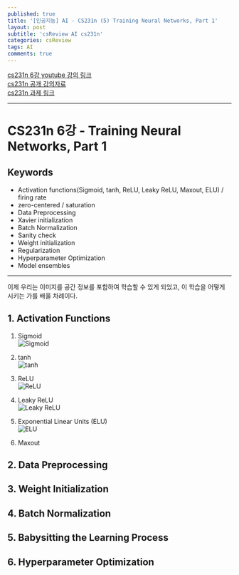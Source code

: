 ```yaml
---
published: true
title: '[인공지능] AI - CS231n (5) Training Neural Networks, Part 1'
layout: post
subtitle: 'csReview AI cs231n'
categories: csReview
tags: AI
comments: true
---
```


[cs231n 6강 youtube 강의 링크](https://www.youtube.com/watch?v=wEoyxE0GP2M&list=PLC1qU-LWwrF64f4QKQT-Vg5Wr4qEE1Zxk&index=6)  
[cs231n 공개 강의자료](http://cs231n.stanford.edu/slides/)  
[cs231n 과제 링크](https://cs231n.github.io/assignments2021/assignment1/#setup)  

---
# CS231n 6강 - Training Neural Networks, Part 1

## Keywords
- Activation functions(Sigmoid, tanh, ReLU, Leaky ReLU, Maxout, ELU) / firing rate
- zero-centered / saturation
- Data Preprocessing
- Xavier initialization
- Batch Normalization
- Sanity check
- Weight initialization
- Regularization
- Hyperparameter Optimization
- Model ensembles

---

이제 우리는 이미지를 공간 정보를 포함하여 학습할 수 있게 되었고, 이 학습을 어떻게 시키는 가를 배울 차례이다.

## 1. Activation Functions
1. Sigmoid  
![Sigmoid](https://sundongkim-dev.github.io/assets/img/AI/Sigmoid.png)

2. tanh  
![tanh](https://sundongkim-dev.github.io/assets/img/AI/tanh.png)

3. ReLU  
![ReLU](https://sundongkim-dev.github.io/assets/img/AI/ReLU.png)

4. Leaky ReLU  
![Leaky ReLU](https://sundongkim-dev.github.io/assets/img/AI/Leaky-ReLU.PNG)

5. Exponential Linear Units (ELU)  
![ELU](https://sundongkim-dev.github.io/assets/img/AI/ELU.PNG)

6. Maxout

## 2. Data Preprocessing

## 3. Weight Initialization

## 4. Batch Normalization

## 5. Babysitting the Learning Process

## 6. Hyperparameter Optimization
